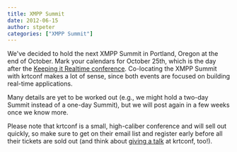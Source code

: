 ```yaml
---
title: XMPP Summit
date: 2012-06-15
author: stpeter
categories: ["XMPP Summit"]
---
```


We've decided to hold the next XMPP Summit in Portland, Oregon at the end of October. Mark your calendars for October 25th, which is the day after the [Keeping it Realtime conference](http://2012.krtconf.com/). Co-locating the XMPP Summit with krtconf makes a lot of sense, since both events are focused on building real-time applications.

Many details are yet to be worked out (e.g., we might hold a two-day Summit instead of a one-day Summit), but we will post again in a few weeks once we know more.

Please note that krtconf is a small, high-caliber conference and will sell out quickly, so make sure to get on their email list and register early before all their tickets are sold out (and think about [giving a talk](http://blog.krtconf.com/post/24012727201/krtconf-2012-call-for-speakers) at krtconf, too!).
